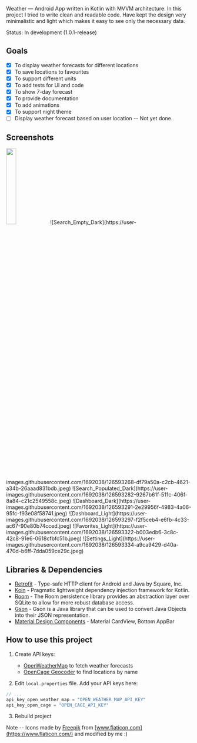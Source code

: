 Weather — Android App written in Kotlin with MVVM architecture. In this project I tried to write clean and readable code.
Have kept the design very minimalistic and light which makes it easy to see only the necessary data.

Status: In development (1.0.1-release) 

## Goals
-   [x] To display weather forecasts for different locations 
-   [x] To save locations to favourites 
-   [x] To support different units
-   [x] To add tests for UI and code
-   [x] To show 7-day forecast 
-   [x] To provide documentation
-   [x] To add animations
-   [x] To support night theme
-   [ ] Display weather forecast based on user location -- Not yet done.

## Screenshots
<img  src="https://user-images.githubusercontent.com/1692038/126593268-df79a50a-c2cb-4621-a34b-26aaad831bdb.jpeg"  width=23% />
![Search_Empty_Dark](https://user-images.githubusercontent.com/1692038/126593268-df79a50a-c2cb-4621-a34b-26aaad831bdb.jpeg)
![Search_Populated_Dark](https://user-images.githubusercontent.com/1692038/126593282-9267b61f-511c-406f-8a84-c21c2549558c.jpeg)
![Dashboard_Dark](https://user-images.githubusercontent.com/1692038/126593291-2e29956f-4983-4a06-95fc-f93e08f58741.jpeg)
![Dashboard_Light](https://user-images.githubusercontent.com/1692038/126593297-f2f5ceb4-e6fb-4c33-ac67-90e80b74cced.jpeg)
![Favorites_Light](https://user-images.githubusercontent.com/1692038/126593322-b003edb6-3c8c-42c8-91e6-0618cfbfc51b.jpeg)
![Settings_Light](https://user-images.githubusercontent.com/1692038/126593334-a9ca9429-d40a-470d-b6ff-7dda059ce29c.jpeg)

## Libraries & Dependencies
-   [Retrofit](https://github.com/square/retrofit) - Type-safe HTTP client for Android and Java by Square, Inc.
-   [Koin](https://github.com/InsertKoinIO/koin) - Pragmatic lightweight dependency injection framework for Kotlin.
-   [Room](https://developer.android.com/topic/libraries/architecture/room) - The Room persistence library provides an abstraction layer over SQLite to allow for more robust database access.
-   [Gson](https://github.com/google/gson) - Gson is a Java library that can be used to convert Java Objects into their JSON representation.
-   [Material Design Components](https://material.io/develop/android/) - Material CardView, Bottom AppBar

## How to use this project
1.  Create API keys:
    -   [OpenWeatherMap](https://openweathermap.org/api) to fetch weather forecasts
    -   [OpenCage Geocoder](https://opencagedata.com/api) to find locations by name

2.  Edit `local.properties` file. Add your API keys here:

```kotlin
// ...
api_key_open_weather_map = "OPEN_WEATHER_MAP_API_KEY"
api_key_open_cage = "OPEN_CAGE_API_KEY"
```

3.  Rebuild project

Note -- Icons made by [Freepik](https://www.flaticon.com/authors/freepik) from [www.flaticon.com](https://www.flaticon.com/) and modified by me :)


